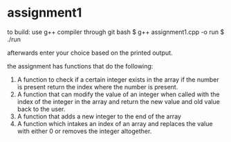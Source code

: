 # assignment1
 
to build: use g++ compiler through git bash
$ g++ assignment1.cpp -o run
$ ./run

afterwards enter your choice based on the printed output. 

the assignment has functions that do the following:
1) A function to check if a certain integer exists in the array if the number is present return the
index where the number is present.
2) A function that can modify the value of an integer when called with the index of the integer in
the array and return the new value and old value back to the user.
3) A function that adds a new integer to the end of the array
4) A function which intakes an index of an array and replaces the value with either 0 or removes
the integer altogether.
